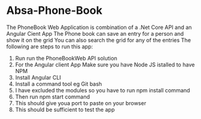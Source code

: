 # Absa-Phone-Book
The PhoneBook Web Application is combination of a .Net Core API and an Angular Cient App
The Phone book can save an entry for a person and show it on the grid 
You can also search the grid for any of the entries 
The following are steps to run this app:
1) Run run the PhoneBookWeb API solution
2) For the Angular client App  Make sure you have Node JS istalled to have NPM 
2) Install Angular CLI
3) Install a command tool eg Git bash 
4) I have excluded the modules so you have to run npm install command
5) Then run npm start command 
6) This should give youa port to paste on your browser
7) This should be sufficient to test the app

